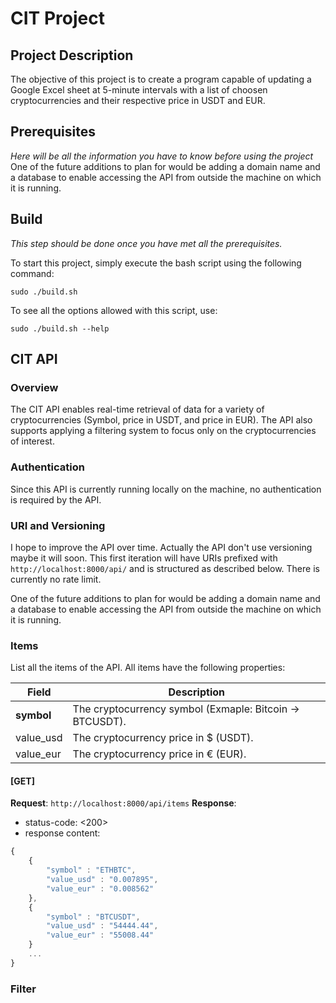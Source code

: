 # CIT Project

## Project Description

The objective of this project is to create a program capable of updating a Google Excel sheet at 5-minute intervals with a list of choosen cryptocurrencies and their respective price in USDT and EUR.

## Prerequisites

*Here will be all the information you have to know before using the project*
One of the future additions to plan for would be adding a domain name and a database to enable accessing the API from outside the machine on which it is running.
## Build

*This step should be done once you have met all the prerequisites.*

To start this project, simply execute the bash script using the following command:

```sudo ./build.sh```

To see all the options allowed with this script, use:

```sudo ./build.sh --help```

## CIT API

### Overview

The CIT API enables real-time retrieval of data for a variety of cryptocurrencies (Symbol, price in USDT, and price in EUR). The API also supports applying a filtering system to focus only on the cryptocurrencies of interest.

### Authentication

Since this API is currently running locally on the machine, no authentication is required by the API.

### URI and Versioning

I hope to improve the API over time. Actually the API don't use versioning maybe it will soon. This first iteration will have URIs prefixed with ```http://localhost:8000/api/``` and is structured as described below. There is currently no rate limit.

One of the future additions to plan for would be adding a domain name and a database to enable accessing the API from outside the machine on which it is running.

### Items

List all the items of the API.
All items have the following properties:

Field | Description
------|------------
**symbol** | The cryptocurrency symbol (Exmaple: Bitcoin -> BTCUSDT).
value_usd | The cryptocurrency price in $ (USDT).
value_eur | The cryptocurrency price in € (EUR).

#### \[GET\]

**Request**: ```http://localhost:8000/api/items```
**Response**:
 - status-code: <200>
 - response content:
```javascript
{
    {
        "symbol" : "ETHBTC",
        "value_usd" : "0.007895",
        "value_eur" : "0.008562"
    },
    {
        "symbol" : "BTCUSDT",
        "value_usd" : "54444.44",
        "value_eur" : "55008.44"
    }
    ...
}
```

### Filter